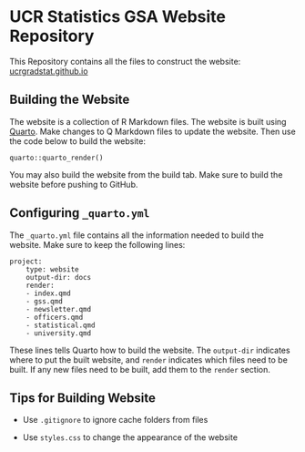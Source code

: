 # UCR Statistics GSA Website Repository

This Repository contains all the files to construct the website:
[ucrgradstat.github.io](https://ucrgradstat.github.io/)

## Building the Website

The website is a collection of R Markdown files. The website is built
using [Quarto](quarto.org). Make changes to Q Markdown files to update
the website. Then use the code below to build the website:

    quarto::quarto_render()

You may also build the website from the build tab. Make sure to build
the website before pushing to GitHub.

## Configuring `_quarto.yml`

The `_quarto.yml` file contains all the information needed to build the
website. Make sure to keep the following lines:

    project:
        type: website
        output-dir: docs
        render: 
        - index.qmd
        - gss.qmd
        - newsletter.qmd
        - officers.qmd
        - statistical.qmd
        - university.qmd

These lines tells Quarto how to build the website. The `output-dir`
indicates where to put the built website, and `render` indicates which
files need to be built. If any new files need to be built, add them to
the `render` section.

## Tips for Building Website

-   Use `.gitignore` to ignore cache folders from files

-   Use `styles.css` to change the appearance of the website
